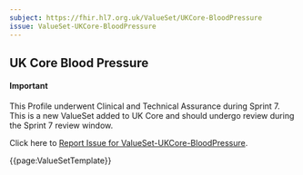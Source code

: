 ```yaml
---
subject: https://fhir.hl7.org.uk/ValueSet/UKCore-BloodPressure
issue: ValueSet-UKCore-BloodPressure
---
```

## UK Core Blood Pressure

<div id="newAsset" markdown="span" class="alert alert-success" role="alert"><h4><i class="fa fa-star"></i> Important</h4>

This Profile underwent Clinical and Technical Assurance during Sprint 7. This is a new ValueSet added to UK Core and should undergo review during the Sprint 7 review window.

Click here to <a href="https://simplifier.net/HL7FHIRUKCoreR4/ValueSet-UKCore-BloodPressure/~issues?level=File">Report Issue for ValueSet-UKCore-BloodPressure</a>.
</div>

{{page:ValueSetTemplate}}